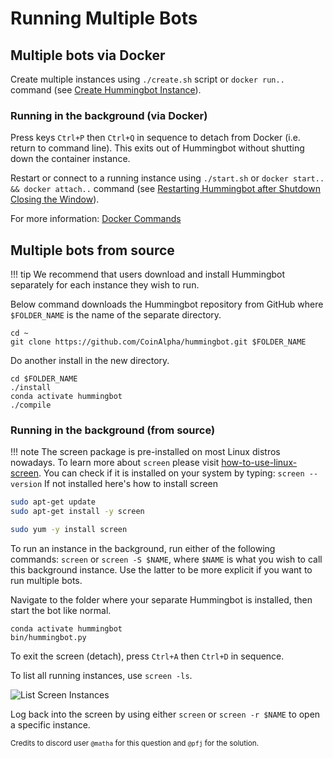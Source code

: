 # Running Multiple Bots

## Multiple bots via Docker

Create multiple instances using `./create.sh` script or `docker run..` command (see [Create Hummingbot Instance](/cheatsheets/docker/#create-hummingbot-instance)).

### Running in the background (via Docker)

Press keys `Ctrl+P` then `Ctrl+Q` in sequence to detach from Docker (i.e. return to command line). This exits out of Hummingbot without shutting down the container instance.

Restart or connect to a running instance using `./start.sh` or `docker start.. && docker attach..` command (see [Restarting Hummingbot after Shutdown Closing the Window](/cheatsheets/docker/#restarting-hummingbot-after-shutdown-or-closing-the-window)).

For more information: [Docker Commands](/cheatsheets/docker/#reference-useful-docker-commands)


## Multiple bots from source

!!! tip
    We recommend that users download and install Hummingbot separately for each instance they wish to run.

Below command downloads the Hummingbot repository from GitHub where `$FOLDER_NAME` is the name of the separate directory.

```
cd ~
git clone https://github.com/CoinAlpha/hummingbot.git $FOLDER_NAME
```

Do another install in the new directory.

```
cd $FOLDER_NAME
./install
conda activate hummingbot
./compile
```

### Running in the background (from source)

!!! note
    The screen package is pre-installed on most Linux distros nowadays. To learn more about `screen` please visit [how-to-use-linux-screen](https://linuxize.com/post/how-to-use-linux-screen/). You can check if it is installed on your system by typing:
    ```
    screen --version
    ```
If not installed here's how to install screen

```bash tab="Ubuntu / Debian"
sudo apt-get update
sudo apt-get install -y screen
```

```bash tab="CentOS"
sudo yum -y install screen
```

To run an instance in the background, run either of the following commands: `screen` or `screen -S $NAME`, where `$NAME` is what you wish to call this background instance. Use the latter to be more explicit if you want to run multiple bots.

Navigate to the folder where your separate Hummingbot is installed, then start the bot like normal.

```
conda activate hummingbot
bin/hummingbot.py
```

To exit the screen (detach), press `Ctrl+A` then `Ctrl+D` in sequence.

To list all running instances, use `screen -ls`.

![List Screen Instances](/assets/img/screen1.png)

Log back into the screen by using either `screen` or `screen -r $NAME` to open a specific instance.

<small>Credits to discord user `@matha` for this question and `@pfj` for the solution.</small>
